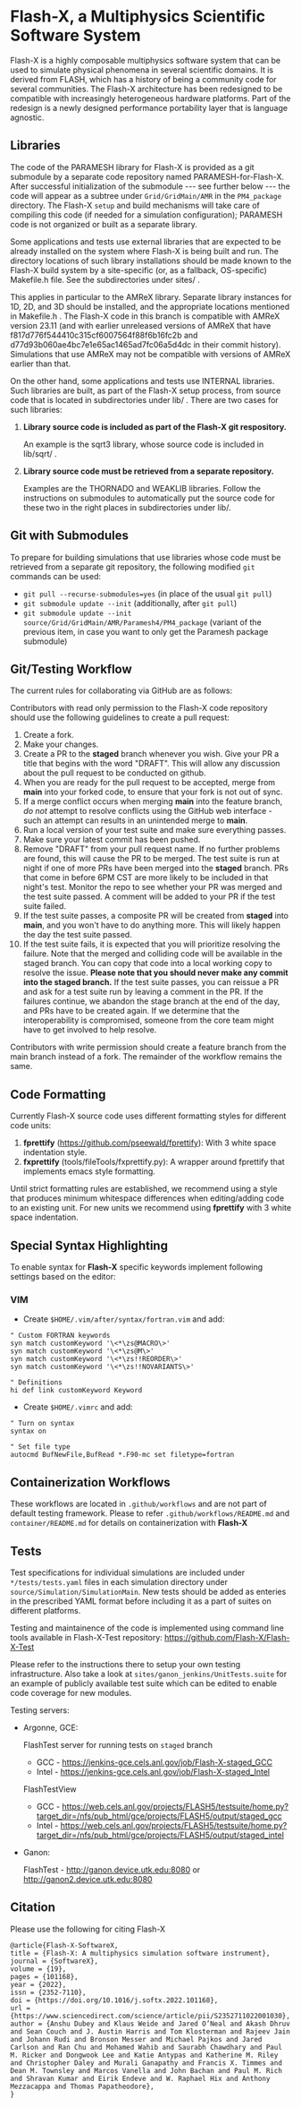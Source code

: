 # Flash-X, a Multiphysics Scientific Software System

Flash-X is a highly composable multiphysics software system that can
be used to simulate physical phenomena in several scientific
domains. It is derived from FLASH, which has a history of being a
community code for several communities. The Flash-X architecture has
been redesigned to be compatible with increasingly heterogeneous
hardware platforms. Part of the redesign is a newly designed
performance portability layer that is language agnostic.

## Libraries

The code of the PARAMESH library for Flash-X is provided as a git submodule by a separate code
repository named PARAMESH-for-Flash-X.  After successful initialization of the submodule
--- see further below ---
the code will appear as a subtree under `Grid/GridMain/AMR` in the `PM4_package` directory.
The Flash-X `setup` and build mechanisms will take care of compiling this code (if needed
for a simulation configuration); PARAMESH code is not organized or built as a separate library.

Some applications and tests use external libraries that are expected to be already installed on the
system where Flash-X is being built and run. The directory locations of such library installations
should be made known to the Flash-X build system by a site-specific (or, as a fallback, OS-specific)
Makefile.h file. See the subdirectories under sites/ .

This applies in particular to the AMReX library. Separate library instances for 1D, 2D, and 3D
should be installed, and the appropriate locations mentioned in Makefile.h . The Flash-X code in
this branch is compatible with AMReX version 23.11 (and with earlier unreleased versions of AMReX that
have f817d776f544410c315cf6007564f88f6b16fc2b and d77d93b060ae4bc7e1e65ac1465ad7fc06a5d4dc in their commit history).
Simulations that use AMReX may not be compatible with versions of AMReX earlier than that.

On the other hand, some applications and tests use INTERNAL libraries. Such libraries are built, as part of the Flash-X setup process, from source code that is located in subdirectories under lib/ . There are two cases for such libraries:

1. **Library source code is included as part of the Flash-X git respository.**

   An example is the sqrt3 library, whose source code is included in lib/sqrt/ .

2. **Library source code must be retrieved from a separate repository.**

   Examples are the THORNADO and WEAKLIB libraries.
   Follow the instructions on submodules to automatically put the source code for these two
   in the right places in subdirectories under lib/.

## Git with Submodules

To prepare for building simulations that use libraries whose code must be retrieved
from a separate git repository, the following modified `git` commands can be used:

- `git pull --recurse-submodules=yes` (in place of the usual `git pull`)
- `git submodule update --init` (additionally, after `git pull`)
- `git submodule update --init source/Grid/GridMain/AMR/Paramesh4/PM4_package`
  (variant of the previous item, in case you want to only get the Paramesh package submodule)

## Git/Testing Workflow

The current rules for collaborating via GitHub are as follows:

Contributors with
read only permission to the Flash-X code repository should use the following
guidelines to create a pull request:

1. Create a fork.
2. Make your changes.
3. Create a PR to the **staged** branch whenever you wish.
   Give your PR a title that begins with the word "DRAFT".
   This will allow any discussion about the pull
   request to be conducted on github.
4. When you are ready for the pull request to be accepted, merge from **main**
   into your forked code, to ensure that your fork is not out of sync.
4. If a merge conflict occurs when merging **main** into the feature branch,
   _do not_ attempt to resolve conflicts using the  GitHub web interface - such an attempt can results in an unintended merge to **main**.
5. Run a local version of your test suite and make sure everything
   passes.
6. Make sure your latest commit has been pushed.
7. Remove "DRAFT" from your pull request name. If no further problems
   are found, this will cause the PR
   to be merged. The test suite is run at night if one of more
   PRs have been merged into the **staged** branch. PRs that come in
   before 6PM CST are more likely to be included in that night's test.
   Monitor the repo to see whether your PR was merged and the test suite passed.
   A comment will be added to your PR if the test suite failed.
8. If the test suite passes, a composite PR will be created from
   **staged** into **main**, and you won't have to do anything more. This will
   likely happen the day the test suite passed.
9. If the test suite fails, it is expected that you will prioritize resolving the
   failure. Note that the merged and colliding code will be available in the staged branch.
   You can copy that code into a local working copy to resolve the issue. **Please note that you
   should never make any commit into the staged branch.**
   If the test suite passes, you can reissue a PR and ask for a test suite run by leaving a comment in the PR.
   If the failures continue, we abandon the stage branch at the end of the day, and PRs have to be created again.
   If we determine that the interoperability is compromised, someone from the core team might have
   to get involved to help resolve.

Contributors with write permission should create a feature branch from the main branch
instead of a fork. The remainder of the workflow remains the same.

## Code Formatting

Currently Flash-X source code uses different formatting styles for different code units:

1. **fprettify** (https://github.com/pseewald/fprettify): With 3 white space indentation style.
2. **fxprettify** (tools/fileTools/fxprettify.py): A wrapper around fprettify that implements emacs style formatting. 

Until strict formatting rules are established, we recommend using a style that produces minimum whitespace 
differences when editing/adding code to an existing unit. For new units we recommend using **fprettify** with 
3 white space indentation.

## Special Syntax Highlighting

To enable syntax for **Flash-X** specific keywords implement following settings based on the editor:

### **VIM**

- Create `$HOME/.vim/after/syntax/fortran.vim` and add:

```
" Custom FORTRAN keywords
syn match customKeyword '\<*\zs@MACRO\>'
syn match customKeyword '\<*\zs@M\>'
syn match customKeyword '\<*\zs!!REORDER\>'
syn match customKeyword '\<*\zs!!NOVARIANTS\>'

" Definitions
hi def link customKeyword Keyword
```

- Create `$HOME/.vimrc` and add:
```
" Turn on syntax
syntax on

" Set file type
autocmd BufNewFile,BufRead *.F90-mc set filetype=fortran
```

## Containerization Workflows

[comment]: ![incompFlow](https://github.com/Flash-X/Flash-X/workflows/incompFlow/badge.svg)
[comment]: ![Sod](https://github.com/Flash-X/Flash-X/workflows/Sod/badge.svg)
[comment]: ![Sedov](https://github.com/Flash-X/Flash-X/workflows/Sedov/badge.svg)

These workflows are located in `.github/workflows` and are not part of default testing framework. Please to refer `.github/workflows/README.md` and `container/README.md` for details on containerization with **Flash-X**

## Tests
Test specifications for individual simulations are included under ``*/tests/tests.yaml`` files in each simulation directory under ``source/Simulation/SimulationMain``. New tests should be added as enteries in the prescribed YAML format before including it as a part of suites on different platforms.

Testing and maintainence of the code is implemented using command line tools available in Flash-X-Test repository: https://github.com/Flash-X/Flash-X-Test

Please refer to the instructions there to setup your own testing infrastructure. Also take a look at ``sites/ganon_jenkins/UnitTests.suite`` for an example of publicly available test suite which can be edited to enable code coverage for new modules.

Testing servers:

- Argonne, GCE:

  FlashTest server for running tests on `staged` branch

  - GCC   - https://jenkins-gce.cels.anl.gov/job/Flash-X-staged_GCC
  - Intel - https://jenkins-gce.cels.anl.gov/job/Flash-X-staged_Intel

  FlashTestView

  - GCC - https://web.cels.anl.gov/projects/FLASH5/testsuite/home.py?target_dir=/nfs/pub_html/gce/projects/FLASH5/output/staged_gcc
  - Intel - https://web.cels.anl.gov/projects/FLASH5/testsuite/home.py?target_dir=/nfs/pub_html/gce/projects/FLASH5/output/staged_intel

- Ganon:

  FlashTest - http://ganon.device.utk.edu:8080 or http://ganon2.device.utk.edu:8080

## Citation

Please use the following for citing Flash-X

```
@article{Flash-X-SoftwareX,
title = {Flash-X: A multiphysics simulation software instrument},
journal = {SoftwareX},
volume = {19},
pages = {101168},
year = {2022},
issn = {2352-7110},
doi = {https://doi.org/10.1016/j.softx.2022.101168},
url = {https://www.sciencedirect.com/science/article/pii/S2352711022001030},
author = {Anshu Dubey and Klaus Weide and Jared O’Neal and Akash Dhruv and Sean Couch and J. Austin Harris and Tom Klosterman and Rajeev Jain and Johann Rudi and Bronson Messer and Michael Pajkos and Jared Carlson and Ran Chu and Mohamed Wahib and Saurabh Chawdhary and Paul M. Ricker and Dongwook Lee and Katie Antypas and Katherine M. Riley and Christopher Daley and Murali Ganapathy and Francis X. Timmes and Dean M. Townsley and Marcos Vanella and John Bachan and Paul M. Rich and Shravan Kumar and Eirik Endeve and W. Raphael Hix and Anthony Mezzacappa and Thomas Papatheodore},
}
```
